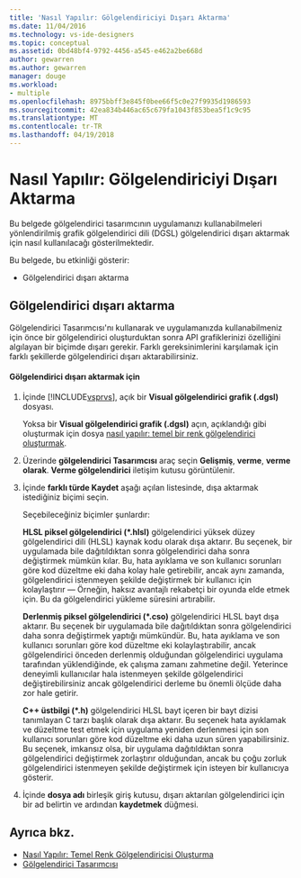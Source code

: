 ```yaml
---
title: 'Nasıl Yapılır: Gölgelendiriciyi Dışarı Aktarma'
ms.date: 11/04/2016
ms.technology: vs-ide-designers
ms.topic: conceptual
ms.assetid: 0bd48bf4-9792-4456-a545-e462a2be668d
author: gewarren
ms.author: gewarren
manager: douge
ms.workload:
- multiple
ms.openlocfilehash: 8975bbff3e845f0bee66f5c0e27f9935d1986593
ms.sourcegitcommit: 42ea834b446ac65c679fa1043f853bea5f1c9c95
ms.translationtype: MT
ms.contentlocale: tr-TR
ms.lasthandoff: 04/19/2018
---
```

# <a name="how-to-export-a-shader"></a>Nasıl Yapılır: Gölgelendiriciyi Dışarı Aktarma
Bu belgede gölgelendirici tasarımcının uygulamanızı kullanabilmeleri yönlendirilmiş grafik gölgelendirici dili (DGSL) gölgelendirici dışarı aktarmak için nasıl kullanılacağı gösterilmektedir.

 Bu belgede, bu etkinliği gösterir:

-   Gölgelendirici dışarı aktarma

## <a name="exporting-a-shader"></a>Gölgelendirici dışarı aktarma
 Gölgelendirici Tasarımcısı'nı kullanarak ve uygulamanızda kullanabilmeniz için önce bir gölgelendirici oluşturduktan sonra API grafiklerinizi özelliğini algılayan bir biçimde dışarı gerekir. Farklı gereksinimlerini karşılamak için farklı şekillerde gölgelendirici dışarı aktarabilirsiniz.

#### <a name="to-export-a-shader"></a>Gölgelendirici dışarı aktarmak için

1.  İçinde [!INCLUDE[vsprvs](../code-quality/includes/vsprvs_md.md)], açık bir **Visual gölgelendirici grafik (.dgsl)** dosyası.

     Yoksa bir **Visual gölgelendirici grafik (.dgsl)** açın, açıklandığı gibi oluşturmak için dosya [nasıl yapılır: temel bir renk gölgelendirici oluşturmak](../designers/how-to-create-a-basic-color-shader.md).

2.  Üzerinde **gölgelendirici Tasarımcısı** araç seçin **Gelişmiş**, **verme**, **verme olarak**. **Verme gölgelendirici** iletişim kutusu görüntülenir.

3.  İçinde **farklı türde Kaydet** aşağı açılan listesinde, dışa aktarmak istediğiniz biçimi seçin.

     Seçebileceğiniz biçimler şunlardır:

     **HLSL piksel gölgelendirici (\*.hlsl)** gölgelendirici yüksek düzey gölgelendirici dili (HLSL) kaynak kodu olarak dışa aktarır. Bu seçenek, bir uygulamada bile dağıtıldıktan sonra gölgelendirici daha sonra değiştirmek mümkün kılar. Bu, hata ayıklama ve son kullanıcı sorunları göre kod düzeltme eki daha kolay hale getirebilir, ancak aynı zamanda, gölgelendirici istenmeyen şekilde değiştirmek bir kullanıcı için kolaylaştırır — Örneğin, haksız avantajlı rekabetçi bir oyunda elde etmek için. Bu da gölgelendirici yükleme süresini artırabilir.

     **Derlenmiş piksel gölgelendirici (\*.cso)** gölgelendirici HLSL bayt dışa aktarır. Bu seçenek bir uygulamada bile dağıtıldıktan sonra gölgelendirici daha sonra değiştirmek yaptığı mümkündür. Bu, hata ayıklama ve son kullanıcı sorunları göre kod düzeltme eki kolaylaştırabilir, ancak gölgelendirici önceden derlenmiş olduğundan gölgelendirici uygulama tarafından yüklendiğinde, ek çalışma zamanı zahmetine değil. Yeterince deneyimli kullanıcılar hala istenmeyen şekilde gölgelendirici değiştirebilirsiniz ancak gölgelendirici derleme bu önemli ölçüde daha zor hale getirir.

     **C++ üstbilgi (\*.h)** gölgelendirici HLSL bayt içeren bir bayt dizisi tanımlayan C tarzı başlık olarak dışa aktarır. Bu seçenek hata ayıklamak ve düzeltme test etmek için uygulama yeniden derlenmesi için son kullanıcı sorunları göre kod düzeltme eki daha uzun süren yapabilirsiniz. Bu seçenek, imkansız olsa, bir uygulama dağıtıldıktan sonra gölgelendirici değiştirmek zorlaştırır olduğundan, ancak bu çoğu zorluk gölgelendirici istenmeyen şekilde değiştirmek için isteyen bir kullanıcıya gösterir.

4.  İçinde **dosya adı** birleşik giriş kutusu, dışarı aktarılan gölgelendirici için bir ad belirtin ve ardından **kaydetmek** düğmesi.

## <a name="see-also"></a>Ayrıca bkz.

- [Nasıl Yapılır: Temel Renk Gölgelendiricisi Oluşturma](../designers/how-to-create-a-basic-color-shader.md)
- [Gölgelendirici Tasarımcısı](../designers/shader-designer.md)